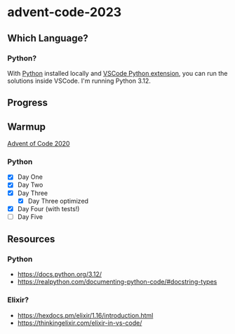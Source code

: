 # advent-code-2023

## Which Language?
### Python?
With [Python](https://www.python.org/downloads/) installed locally and [VSCode Python extension](https://marketplace.visualstudio.com/items?itemName=ms-python.python), you can run the solutions inside VSCode. I'm running Python 3.12.

## Progress

## Warmup
[Advent of Code 2020](https://adventofcode.com/2020)
### Python
* [x] Day One
* [x] Day Two
* [x] Day Three
  * [x] Day Three optimized
* [x] Day Four (with tests!)
* [ ] Day Five

## Resources
### Python
* https://docs.python.org/3.12/
* https://realpython.com/documenting-python-code/#docstring-types

### Elixir?
* https://hexdocs.pm/elixir/1.16/introduction.html
* https://thinkingelixir.com/elixir-in-vs-code/